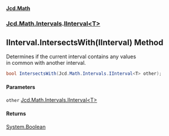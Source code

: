 #### [Jcd.Math](index.md 'index')
### [Jcd.Math.Intervals](Jcd.Math.Intervals.md 'Jcd.Math.Intervals').[IInterval&lt;T&gt;](Jcd.Math.Intervals.IInterval_T_.md 'Jcd.Math.Intervals.IInterval<T>')

## IInterval<T>.IntersectsWith(IInterval<T>) Method

Determines if the current interval contains any values  
in common with another interval.

```csharp
bool IntersectsWith(Jcd.Math.Intervals.IInterval<T> other);
```
#### Parameters

<a name='Jcd.Math.Intervals.IInterval_T_.IntersectsWith(Jcd.Math.Intervals.IInterval_T_).other'></a>

`other` [Jcd.Math.Intervals.IInterval&lt;](Jcd.Math.Intervals.IInterval_T_.md 'Jcd.Math.Intervals.IInterval<T>')[T](Jcd.Math.Intervals.IInterval_T_.md#Jcd.Math.Intervals.IInterval_T_.T 'Jcd.Math.Intervals.IInterval<T>.T')[&gt;](Jcd.Math.Intervals.IInterval_T_.md 'Jcd.Math.Intervals.IInterval<T>')

#### Returns
[System.Boolean](https://docs.microsoft.com/en-us/dotnet/api/System.Boolean 'System.Boolean')